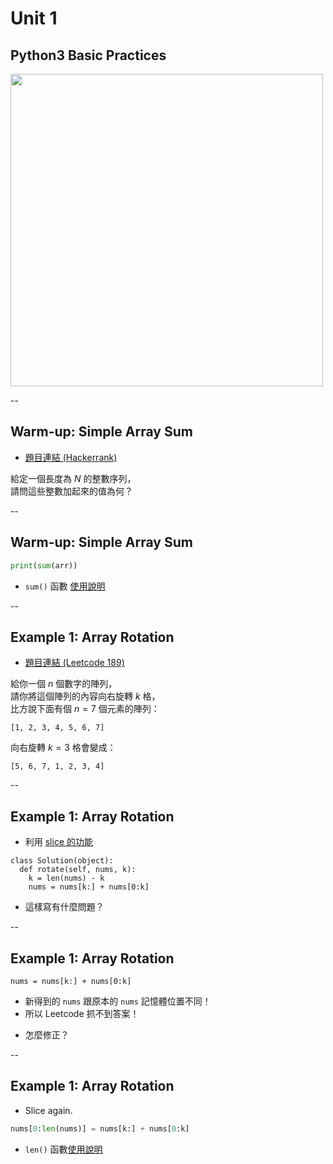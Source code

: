 # Unit 1
## Python3 Basic Practices

<a href="https://zonble.gitbooks.io/dailywtf/content/0009/index.html"><img src="https://zonble.gitbooks.io/dailywtf/content/0009/1.jpg"
style="width:500px"></a>

--

## Warm-up: Simple Array Sum

* [題目連結 (Hackerrank)](https://www.hackerrank.com/challenges/simple-array-sum)

給定一個長度為 $N$ 的整數序列，  
請問這些整數加起來的值為何？

--

## Warm-up: Simple Array Sum

```python
print(sum(arr))
```

* `sum()` 函數 [使用說明](https://docs.python.org/3.3/library/functions.html?highlight=sum#sum)

--

## Example 1: Array Rotation

* [題目連結 (Leetcode 189)](https://leetcode.com/problems/rotate-array/)

給你一個 $n$ 個數字的陣列，  
請你將這個陣列的內容向右旋轉 $k$ 格，  
比方說下面有個 $n=7$ 個元素的陣列：

```
[1, 2, 3, 4, 5, 6, 7]
```

向右旋轉 $k=3$ 格會變成：

```
[5, 6, 7, 1, 2, 3, 4]
```

--

## Example 1: Array Rotation

* 利用 [slice 的功能](https://docs.python.org/3.3/library/functions.html?highlight=slice#slice)

```
class Solution(object):
  def rotate(self, nums, k):
    k = len(nums) - k
    nums = nums[k:] + nums[0:k]
```

* 這樣寫有什麼問題？

--

## Example 1: Array Rotation

```
nums = nums[k:] + nums[0:k]
```

- 新得到的 `nums` 跟原本的 `nums` 記憶體位置不同！  
- 所以 Leetcode 抓不到答案！

* 怎麼修正？

--

## Example 1: Array Rotation

* Slice again.

```python
nums[0:len(nums)] = nums[k:] + nums[0:k]
```

* `len()` 函數[使用說明](https://docs.python.org/3.3/library/functions.html?highlight=slice#len)
